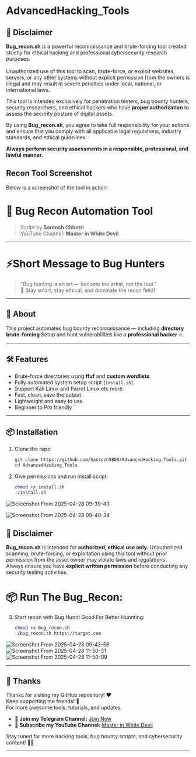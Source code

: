 # AdvancedHacking_Tools
## 📜 Disclaimer

**Bug_recon.sh** is a powerful reconnaissance and brute-forcing tool created strictly for ethical hacking and professional cybersecurity research purposes.  
<br>
Unauthorized use of this tool to scan, brute-force, or exploit websites, servers, or any other systems without explicit permission from the owners is illegal and may result in severe penalties under local, national, or international laws.  

This tool is intended exclusively for penetration testers, bug bounty hunters, security researchers, and ethical hackers who have **proper authorization** to assess the security posture of digital assets.  

By using **Bug_recon.sh**, you agree to take full responsibility for your actions and ensure that you comply with all applicable legal regulations, industry standards, and ethical guidelines.  

**Always perform security assessments in a responsible, professional, and lawful manner.**

## Recon Tool Screenshot
Below is a screenshot of the tool in action:

# 🚀 Bug Recon Automation Tool

> Script by **Santosh Chhetri**  
> YouTube Channel: **Master in White Devil**

---

# ⚡Short Message to Bug Hunters
> "Bug hunting is an art — become the artist, not the tool." <br>
> 🎯 Stay smart, stay ethical, and dominate the recon field!
---

## 🧩 About

This project automates bug bounty reconnaissance — including **directory brute-forcing** 
Setup and hunt vulnerabilities like a **professional hacker** 🔥.

---

## 🛠 Features
- Brute-force directories using **ffuf** and **custom wordlists**.
- Fully automated system setup script (`install.sh`).
- Support Kali Linux and Parrot Linux etc more.
- Fast, clean, save the output.
- Lightweight and easy to use.
- Beginner to Pro friendly
  `
---

## 📦 Installation

1. Clone the repo:
    ```bash
    git clone https://github.com/Santosh9800/AdvancedHacking_Tools.git
    cd AdvancedHacking_Tools
    ```

2. Give permissions and run install script:
    ```bash
    chmod +x install.sh
    ./install.sh

![Screenshot From 2025-04-28 09-39-43](https://github.com/user-attachments/assets/7fb31514-5dfb-41ab-b034-0e981f0f1460) <br>

![Screenshot From 2025-04-28 09-40-34](https://github.com/user-attachments/assets/35d90d51-31b3-4857-8cef-54925d8a1519)

## 📜 Disclaimer

**Bug_recon.sh** is intended for **authorized, ethical use only**. Unauthorized scanning, brute-forcing, or exploitation using this tool without prior permission from the asset owner may violate laws and regulations. <br> 
Always ensure you have **explicit written permission** before conducting any security testing activities.

# 📦 Run The Bug_Recon:

3. Start recon with Bug Hunnt Good For Better Hunnting:
    ```bash
   chmod +x bug_recon.sh
   ./bug_recon.sh https://target.com
    ```
![Screenshot From 2025-04-28 09-42-56](https://github.com/user-attachments/assets/9e772ae8-3e2f-433a-b7fa-34ec27d48888)
<br>
![Screenshot From 2025-04-28 11-50-31](https://github.com/user-attachments/assets/f8a47607-efbf-4f7f-bdb1-63f2ed04c278)
<br>
![Screenshot From 2025-04-28 11-50-09](https://github.com/user-attachments/assets/53e88648-a93a-47fc-b2bf-a66626ea707f)

---

## 🙏 Thanks

Thanks for visiting my GitHub repository! ❤️  
Keep supporting me friends! 🚀  
For more awesome tools, tutorials, and updates:

- 📢 **Join my Telegram Channel:** [Join Now](https://t.me/santosh45678)  
- 🎥 **Subscribe my YouTube Channel:** [Master in White Devil](https://youtube.com/@mastersinwhitedevil)

Stay tuned for more hacking tools, bug bounty scripts, and cybersecurity content! 🚀👾

---



